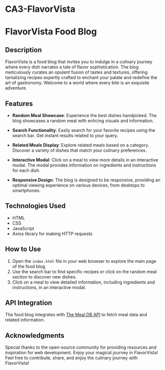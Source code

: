 # CA3-FlavorVista
# FlavorVista Food Blog

## Description
FlavorVista is a food blog that invites you to indulge in a culinary journey where every dish narrates a tale of flavor sophistication. The blog meticulously curates an opulent fusion of tastes and textures, offering tantalizing recipes expertly crafted to enchant your palate and redefine the art of gastronomy. Welcome to a world where every bite is an exquisite adventure.

## Features
- **Random Meal Showcase**: Experience the best dishes handpicked. The blog showcases a random meal with enticing visuals and information.

- **Search Functionality**: Easily search for your favorite recipes using the search bar. Get instant results related to your query.

- **Related Meals Display**: Explore related meals based on a category. Discover a variety of dishes that match your culinary preferences.

- **Interactive Modal**: Click on a meal to view more details in an interactive modal. The modal provides information on ingredients and instructions for each dish.

- **Responsive Design**: The blog is designed to be responsive, providing an optimal viewing experience on various devices, from desktops to smartphones.

## Technologies Used
- HTML
- CSS
- JavaScript
- Axios library for making HTTP requests

## How to Use
1. Open the `index.html` file in your web browser to explore the main page of the food blog.
2. Use the search bar to find specific recipes or click on the random meal section to discover new dishes.
3. Click on a meal to view detailed information, including ingredients and instructions, in an interactive modal.
   
## API Integration
The food blog integrates with [The Meal DB API](https://www.themealdb.com/api.php) to fetch meal data and related information.

## Acknowledgments
Special thanks to the open-source community for providing resources and inspiration for web development. Enjoy your magical journey in FlavorVista!
Feel free to contribute, share, and enjoy the culinary journey with FlavorVista!
